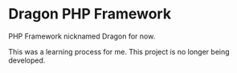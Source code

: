 # Dragon PHP Framework
PHP Framework nicknamed Dragon for now.

This was a learning process for me. This project is no longer being developed.
